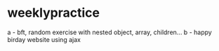 # weeklypractice

a - bft, random exercise with nested object, array, children...
b - happy birday website using ajax
